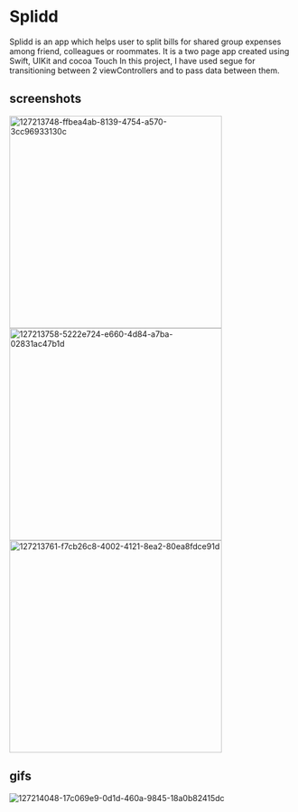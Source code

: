 # Splidd
Splidd is an app which helps user to split bills for shared group expenses among friend, colleagues or roommates. It is a two page app created using Swift, UIKit and cocoa Touch In this project, I have used segue for transitioning between 2 viewControllers and to pass data between them.

## screenshots

<img width="376" alt="127213748-ffbea4ab-8139-4754-a570-3cc96933130c" src="https://user-images.githubusercontent.com/83110256/127610795-e1ebe359-674b-48b0-a9c3-044d57820600.png">
<img width="376" alt="127213758-5222e724-e660-4d84-a7ba-02831ac47b1d" src="https://user-images.githubusercontent.com/83110256/127610806-609b96c3-1bc1-48f4-a7f8-e7b43091e776.png">
<img width="376" alt="127213761-f7cb26c8-4002-4121-8ea2-80ea8fdce91d" src="https://user-images.githubusercontent.com/83110256/127610809-60e4f956-5f84-4a34-85ea-a1973a7709de.png">


## gifs

![127214048-17c069e9-0d1d-460a-9845-18a0b82415dc](https://user-images.githubusercontent.com/83110256/127610841-ff7db8b9-3b5f-45a1-9b2d-71ee67e7fcac.gif)
